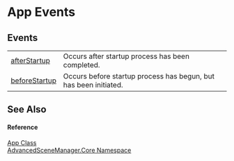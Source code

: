 # App Events




## Events
<table>
<tr>
<td><a href="E_AdvancedSceneManager_Core_App_afterStartup">afterStartup</a></td>
<td>Occurs after startup process has been completed.</td></tr>
<tr>
<td><a href="E_AdvancedSceneManager_Core_App_beforeStartup">beforeStartup</a></td>
<td>Occurs before startup process has begun, but has been initiated.</td></tr>
</table>

## See Also


#### Reference
<a href="T_AdvancedSceneManager_Core_App">App Class</a>  
<a href="N_AdvancedSceneManager_Core">AdvancedSceneManager.Core Namespace</a>  
